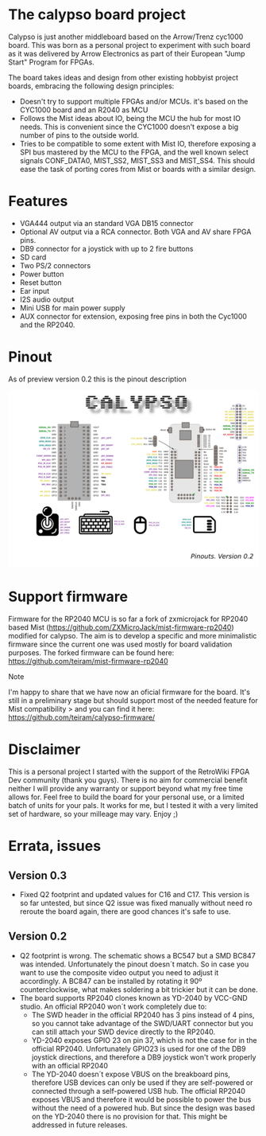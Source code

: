 # The calypso board project

Calypso is just another middleboard based on the Arrow/Trenz cyc1000 board. This was born as a personal project to experiment with such board as it was delivered by Arrow Electronics as part of their European "Jump Start" Program for FPGAs.

The board takes ideas and design from other existing hobbyist project boards, embracing the following design principles:
- Doesn't try to support multiple FPGAs and/or MCUs. it's based on the CYC1000 board and an R2040 as MCU
- Follows the Mist ideas about IO, being the MCU the hub for most IO needs. This is convenient since the CYC1000 doesn't expose a big number of pins to the outside world.
- Tries to be compatible to some extent with Mist IO, therefore exposing a SPI bus mastered by the MCU to the FPGA, and the well known select signals CONF_DATA0, MIST_SS2, MIST_SS3 and MIST_SS4. This should ease the task of porting cores from Mist or boards with a similar design.
# Features
- VGA444 output via an standard VGA DB15 connector
- Optional AV output via a RCA connector. Both VGA and AV share FPGA pins.
- DB9 connector for a joystick with up to 2 fire buttons
- SD card
- Two PS/2 connectors
- Power button
- Reset button
- Ear input
- I2S audio output
- Mini USB for main power supply
- AUX connector for extension, exposing free pins in both the Cyc1000 and the RP2040.

# Pinout
As of preview version 0.2 this is the pinout description

![Pinout](/doc/calypso-pinouts-0.2.png?raw=true "Calypso Pinouts")

# Support firmware
Firmware for the RP2040 MCU is so far a fork of zxmicrojack for RP2040 based Mist (https://github.com/ZXMicroJack/mist-firmware-rp2040) modified for calypso. The aim is to develop a specific and more minimalistic firmware since the current one was used mostly for board validation purposes. The forked firmware can be found here: https://github.com/teiram/mist-firmware-rp2040 

> [!NOTE]  
> I'm happy to share that we have now an oficial firmware for the board. It's still in a preliminary stage but should support most of the needed feature for Mist compatibility > and you can find it here: https://github.com/teiram/calypso-firmware/


# Disclaimer
This is a personal project I started with the support of the RetroWiki FPGA Dev community (thank you guys). There is no aim for commercial benefit neither I will provide any warranty or support beyond what my free time allows for. Feel free to build the board for your personal use, or a limited batch of units for your pals. It works for me, but I tested it with a very limited set of hardware, so your milleage may vary.
Enjoy ;)

# Errata, issues
## Version 0.3
- Fixed Q2 footprint and updated values for C16 and C17. This version is so far untested, but since Q2 issue was fixed manually without need ro reroute the board again, there are good chances it's safe to use.
  
## Version 0.2
- Q2 footprint is wrong. The schematic shows a BC547 but a SMD BC847 was intended. Unfortunately the pinout doesn´t match. So in case you want to use the composite video output you need to adjust it accordingly. A BC847 can be installed by rotating it 90º counterclockwise, what makes soldering a bit trickier but it can be done.
- The board supports RP2040 clones known as YD-2040 by VCC-GND studio. An official RP2040 won´t work completely due to:
  - The SWD header in the official RP2040 has 3 pins instead of 4 pins, so you cannot take advantage of the SWD/UART connector but you can still attach your SWD device directly to the RP2040.
  - YD-2040 exposes GPIO 23 on pin 37, which is not the case for in the official RP2040. Unfortunately GPIO23 is used for one of the DB9 joystick directions, and therefore a DB9 joystick won't work properly with an official RP2040
  - The YD-2040 doesn´t expose VBUS on the breakboard pins, therefore USB devices can only be used if they are self-powered or connected through a self-powered USB hub. The official RP2040 exposes VBUS and therefore it would be possible to power the bus without the need of a powered hub. But since the design was based on the YD-2040 there is no provision for that. This might be addressed in future releases.
